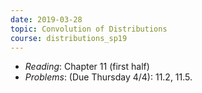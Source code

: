 ```yaml
---
date: 2019-03-28
topic: Convolution of Distributions
course: distributions_sp19
---
```


- *Reading*: Chapter 11 (first half)
- *Problems*: (Due Thursday 4/4): 11.2, 11.5.


